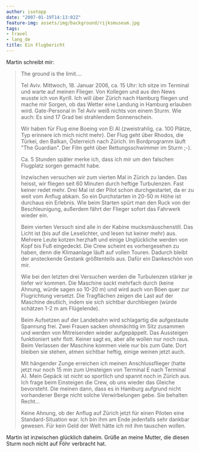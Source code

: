 ```yaml
---
author: isotopp
date: "2007-01-19T14:13:02Z"
feature-img: assets/img/background/rijksmuseum.jpg
tags:
- travel
- lang_de
title: Ein Flugbericht
---
```


Martin schreibt mir:

> The ground is the limit....
>
> Tel Aviv. Mittwoch, 18. Januar 2006, ca. 15 Uhr: 
> Ich sitze im Terminal und warte auf meinen Flieger. 
> Von Kollegen und aus den News wusste ich von Kyrill. 
> Ich will über Zürich nach Hamburg fliegen und mache mir Sorgen, ob das Wetter eine Landung in Hamburg erlauben wird.
> Gate-Personal in Tel Aviv weiß nichts von einem Sturm. 
> Wie auch: Es sind 17 Grad bei strahlendem Sonnenschein.
>
> Wir haben für Flug eine Boeing von El Al (zweistrahlig, ca. 100 Plätze, Typ erinnere ich mich nicht mehr).
> Der Flug geht über Rhodos, die Türkei, den Balkan, Österreich nach Zürich. 
> Im Bordprogramm läuft "The Guardian". 
> Der Film geht über Rettungsschwimmer im Sturm ;-).
>
> Ca. 5 Stunden später merke ich, dass ich mir um den falschen Flugplatz sorgen gemacht habe.
>
> Inzwischen versuchen wir zum vierten Mal in Zürich zu landen. 
> Das heisst, wir fliegen seit 60 Minuten durch heftige Turbulenzen.
> Fast keiner redet mehr.
> Drei Mal ist der Pilot schon durchgestartet, da er zu weit vom Anflug abkam.
> So ein Durchstarten in 20-50 m Höhe ist durchaus ein Erlebnis. 
> Wie beim Starten spürt man den Ruck von der Beschleunigung, außerdem fährt der Flieger sofort das Fahrwerk wieder ein.
>
> Beim vierten Versuch sind alle in der Kabine mucksmäuschenstill. 
> Das Licht ist (bis auf die Leselichter, und lesen tut keiner mehr) aus. 
> Mehrere Leute kotzen herzhaft und einige Unglückliche werden von Kopf bis Fuß eingedeckt.
> Die Crew scheint es vorhergesehen zu haben, denn die Klimaanlage läuft auf vollen Touren.
> Dadurch bleibt der ansteckende Gestank größtenteils aus. 
> Dafür ein Dankeschön von mir.
>
> Wie bei den letzten drei Versuchen werden die Turbulenzen stärker je tiefer wir kommen. 
> Die Maschine sackt mehrfach durch (keine Ahnung, würde sagen so 10-20 m) und wird auch von Böen quer zur Flugrichtung versetzt.
> Die Tragflächen zeigen die Last auf der Maschine deutlich, indem sie sich sichtbar durchbiegen (würde schätzen 1-2 m am Flügelende).
>
> Beim Aufsetzen auf der Landebahn wird schlagartig die aufgestaute Spannung frei. 
> Zwei Frauen sacken ohnmächtig im Sitz zusammen und werden von Mitreisenden wieder aufgepäppelt. 
> Das Aussteigen funktioniert sehr flott. 
> Keiner sagt es, aber alle wollen nur noch raus.
> Beim Verlassen der Maschine kommen viele nur bis zum Gate.
> Dort bleiben sie stehen, atmen sichtbar heftig, einige weinen jetzt auch.
>
> Mit hängender Zunge erreichen ich meinen Anschlussflieger (hatte jetzt nur noch 15 min zum Umsteigen von Terminal E nach Terminal A).
> Mein Gepäck ist nicht so sportlich und spannt noch in Zürich aus.
> Ich frage beim Einsteigen die Crew, ob uns wieder das Gleiche bevorsteht.
> Die meinen dann, dass es in Hamburg aufgrund nicht vorhandener Berge nicht solche Verwirbelungen gebe.
> Sie behalten Recht...
>
> Keine Ahnung, ob der Anflug auf Zürich jetzt für einen Piloten eine Standard-Situation war. 
> Ich bin ihm am Ende jedenfalls sehr dankbar gewesen. 
> Für kein Geld der Welt hätte ich mit ihm tauschen wollen. 

Martin ist inzwischen glücklich daheim. 
Grüße an meine Mutter, die diesen Sturm noch nicht auf Föhr verbracht hat.
